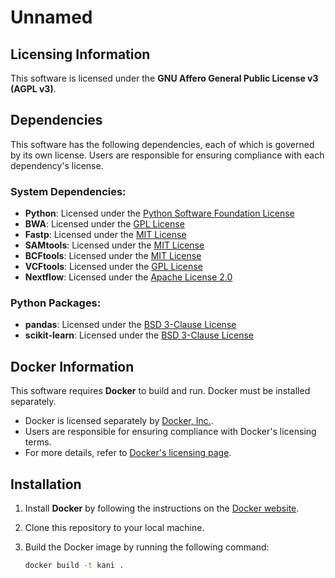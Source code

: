 # Unnamed

## Licensing Information

This software is licensed under the **GNU Affero General Public License v3 (AGPL v3)**.

## Dependencies

This software has the following dependencies, each of which is governed by its own license. Users are responsible for ensuring compliance with each dependency's license.

### System Dependencies:
- **Python**: Licensed under the [Python Software Foundation License](https://docs.python.org/3/license.html)
- **BWA**: Licensed under the [GPL License](https://github.com/lh3/bwa/blob/master/README.md#license)
- **Fastp**: Licensed under the [MIT License](https://github.com/OpenGene/fastp/blob/master/LICENSE)
- **SAMtools**: Licensed under the [MIT License](https://github.com/samtools/samtools/blob/develop/LICENSE)
- **BCFtools**: Licensed under the [MIT License](https://github.com/samtools/bcftools/blob/develop/LICENSE)
- **VCFtools**: Licensed under the [GPL License](https://github.com/vcftools/vcftools/blob/master/LICENSE)
- **Nextflow**: Licensed under the [Apache License 2.0](https://github.com/nextflow-io/nextflow/blob/master/LICENSE)

### Python Packages:
- **pandas**: Licensed under the [BSD 3-Clause License](https://github.com/pandas-dev/pandas/blob/main/LICENSE)
- **scikit-learn**: Licensed under the [BSD 3-Clause License](https://github.com/scikit-learn/scikit-learn/blob/main/COPYING)

## Docker Information

This software requires **Docker** to build and run. Docker must be installed separately.

- Docker is licensed separately by [Docker, Inc.](https://www.docker.com/legal/licensing).
- Users are responsible for ensuring compliance with Docker's licensing terms.
- For more details, refer to [Docker's licensing page](https://www.docker.com/legal/licensing).

## Installation

1. Install **Docker** by following the instructions on the [Docker website](https://www.docker.com/get-started).
2. Clone this repository to your local machine.
3. Build the Docker image by running the following command:
   
   ```bash
   docker build -t kani .
